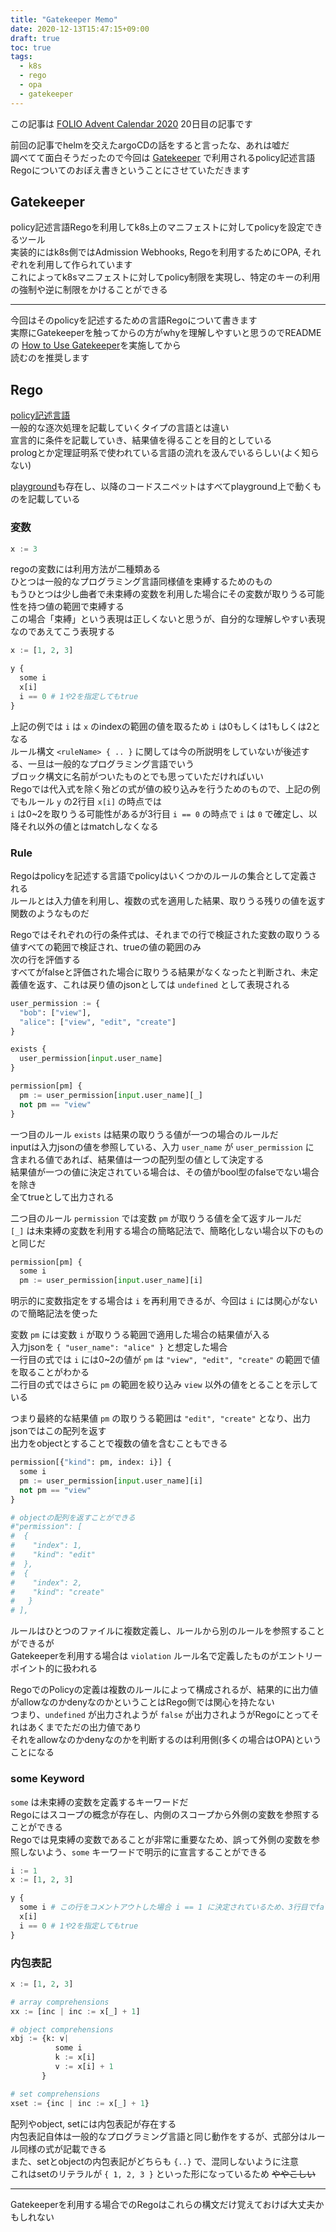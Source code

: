 ```yaml
---
title: "Gatekeeper Memo"
date: 2020-12-13T15:47:15+09:00
draft: true
toc: true
tags:
  - k8s
  - rego
  - opa
  - gatekeeper
---
```


この記事は [FOLIO Advent Calendar 2020](https://adventar.org/calendars/5553) 20日目の記事です  

前回の記事でhelmを交えたargoCDの話をすると言ったな、あれは嘘だ  
調べてて面白そうだったので今回は [Gatekeeper](https://github.com/open-policy-agent/gatekeeper) で利用されるpolicy記述言語Regoについてのおぼえ書きということにさせていただきます  

## Gatekeeper
policy記述言語Regoを利用してk8s上のマニフェストに対してpolicyを設定できるツール  
実装的にはk8s側ではAdmission Webhooks, Regoを利用するためにOPA, それぞれを利用して作られています  
これによってk8sマニフェストに対してpolicy制限を実現し、特定のキーの利用の強制や逆に制限をかけることができる  

---

今回はそのpolicyを記述するための言語Regoについて書きます  
実際にGatekeeperを触ってからの方がwhyを理解しやすいと思うのでREADMEの [How to Use Gatekeeper](https://github.com/open-policy-agent/gatekeeper#how-to-use-gatekeeper)を実施してから  
読むのを推奨します

## Rego
[policy記述言語](https://www.openpolicyagent.org/docs/latest/policy-language/)  
一般的な逐次処理を記載していくタイプの言語とは違い  
宣言的に条件を記載していき、結果値を得ることを目的としている  
prologとか定理証明系で使われている言語の流れを汲んでいるらしい(よく知らない)  

[playground](https://play.openpolicyagent.org/)も存在し、以降のコードスニペットはすべてplayground上で動くものを記載している  

### 変数  
```python
x := 3
```

regoの変数には利用方法が二種類ある  
ひとつは一般的なプログラミング言語同様値を束縛するためのもの  
もうひとつは少し曲者で未束縛の変数を利用した場合にその変数が取りうる可能性を持つ値の範囲で束縛する  
この場合「束縛」という表現は正しくないと思うが、自分的な理解しやすい表現なのであえてこう表現する  

```python
x := [1, 2, 3]

y {
  some i
  x[i]
  i == 0 # 1や2を指定してもtrue
}
```
上記の例では `i` は `x` のindexの範囲の値を取るため `i` は0もしくは1もしくは2となる  
ルール構文 `<ruleName> { .. }` に関しては今の所説明をしていないが後述する、一旦は一般的なプログラミング言語でいう  
ブロック構文に名前がついたものとでも思っていただければいい  
Regoでは代入式を除く殆どの式が値の絞り込みを行うためのもので、上記の例でもルール `y` の2行目 `x[i]` の時点では  
`i` は0~2を取りうる可能性があるが3行目 `i == 0` の時点で `i` は `0` で確定し、以降それ以外の値とはmatchしなくなる  

### Rule
Regoはpolicyを記述する言語でpolicyはいくつかのルールの集合として定義される  
ルールとは入力値を利用し、複数の式を適用した結果、取りうる残りの値を返す関数のようなものだ  

Regoではそれぞれの行の条件式は、それまでの行で検証された変数の取りうる値すべての範囲で検証され、trueの値の範囲のみ  
次の行を評価する  
すべてがfalseと評価された場合に取りうる結果がなくなったと判断され、未定義値を返す、これは戻り値のjsonとしては `undefined` として表現される  

```python
user_permission := {
  "bob": ["view"],
  "alice": ["view", "edit", "create"]
}

exists {
  user_permission[input.user_name]
}

permission[pm] {
  pm := user_permission[input.user_name][_]
  not pm == "view"
}
```

一つ目のルール `exists` は結果の取りうる値が一つの場合のルールだ  
inputは入力jsonの値を参照している、入力 `user_name` が `user_permission` に  
含まれる値であれば、結果値は一つの配列型の値として決定する  
結果値が一つの値に決定されている場合は、その値がbool型のfalseでない場合を除き  
全てtrueとして出力される  

二つ目のルール `permission` では変数 `pm` が取りうる値を全て返すルールだ  
`[_]` は未束縛の変数を利用する場合の簡略記法で、簡略化しない場合以下のものと同じだ
```python
permission[pm] {
  some i
  pm := user_permission[input.user_name][i]
```
明示的に変数指定をする場合は `i` を再利用できるが、今回は `i` には関心がないので簡略記法を使った  

変数 `pm` には変数 `i` が取りうる範囲で適用した場合の結果値が入る  
入力jsonを `{ "user_name": "alice" }` と想定した場合  
一行目の式では `i` には0~2の値が `pm` は `"view", "edit", "create"` の範囲で値を取ることがわかる  
二行目の式ではさらに `pm` の範囲を絞り込み `view` 以外の値をとることを示している  

つまり最終的な結果値 `pm` の取りうる範囲は `"edit", "create"` となり、出力jsonではこの配列を返す  
出力をobjectとすることで複数の値を含むこともできる  
```python
permission[{"kind": pm, index: i}] {
  some i
  pm := user_permission[input.user_name][i]
  not pm == "view"
}

# objectの配列を返すことができる
#"permission": [
#  {
#    "index": 1,
#    "kind": "edit"
#  },
#  {
#    "index": 2,
#    "kind": "create"
#   }
# ],
```

ルールはひとつのファイルに複数定義し、ルールから別のルールを参照することができるが  
Gatekeeperを利用する場合は `violation` ルール名で定義したものがエントリーポイント的に扱われる  

RegoでのPolicyの定義は複数のルールによって構成されるが、結果的に出力値がallowなのかdenyなのかということはRego側では関心を持たない  
つまり、`undefined` が出力されようが `false` が出力されようがRegoにとってそれはあくまでただの出力値であり  
それをallowなのかdenyなのかを判断するのは利用側(多くの場合はOPA)ということになる  

### some Keyword
`some` は未束縛の変数を定義するキーワードだ  
Regoにはスコープの概念が存在し、内側のスコープから外側の変数を参照することができる  
Regoでは見束縛の変数であることが非常に重要なため、誤って外側の変数を参照しないよう、`some` キーワードで明示的に宣言することができる  
```python
i := 1
x := [1, 2, 3]

y {
  some i # この行をコメントアウトした場合 i == 1 に決定されているため、3行目でfalseとなる
  x[i]
  i == 0 # 1や2を指定してもtrue
}
```

### 内包表記
```python
x := [1, 2, 3]

# array comprehensions
xx := [inc | inc := x[_] + 1]

# object comprehensions
xbj := {k: v|
          some i
          k := x[i]
          v := x[i] + 1
       }

# set comprehensions
xset := {inc | inc := x[_] + 1}
```
配列やobject, setには内包表記が存在する  
内包表記自体は一般的なプログラミング言語と同じ動作をするが、式部分はルール同様の式が記載できる  
また、setとobjectの内包表記がどちらも `{..}` で、混同しないように注意  
これはsetのリテラルが `{ 1, 2, 3 }` といった形になっているため ~~ややこしい~~  

---
Gatekeeperを利用する場合でのRegoはこれらの構文だけ覚えておけば大丈夫かもしれない
